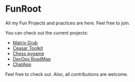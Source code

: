# FunRoot
All my Fun Projects and practices are here. Feel free to join.

You can check out the current projects:
<ul>
  <li><a href="https://github.com/parsabe/FunRoot/tree/master/matrix-grub">Matrix Grub</a></li>
  <li><a href="https://github.com/parsabe/FunRoot/tree/master/ceasar-toolkit">Ceasar Toolkit</a></li>
  <li><a href="https://github.com/parsabe/FunRoot/tree/master/Chess%20py%20game">Chess pygame</a></li>
  <li><a href="https://github.com/parsabe/FunRoot/tree/master/devops-roadmap">DevOps RoadMap</a></li>
  <li><a href="https://github.com/parsabe/FunRoot/tree/master/ChatApp">ChatApp</a></li>

  
  
</ul>

Feel free to check out. Also, all contributions are welcome. 
